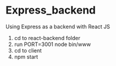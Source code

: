 # Express_backend
Using Express as a backend with React JS


1. cd to react-backend folder
2. run PORT=3001 node bin/www
3. cd to client
4. npm start
